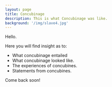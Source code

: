 ```yaml
---
layout: page
title: Concubinage
description: This is what Concubinage was like.
background: '/img/slave4.jpg'
---
```


Hello.

Here you will find  insight as to:
* What concubinage entailed
* What concubinage looked like.
* The experiences of concubines.
* Statements from concubines.

Come back soon!
